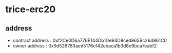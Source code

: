 # trice-erc20

## address
- contract address : 0xf2Ce0D6a776E144Db1De94D8ced965Bc26d861C0
- owner address : 0x9d526783aed5176e142ebaca1b3d8e9bca7eabf2



